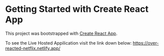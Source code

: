 # Getting Started with Create React App

This project was bootstrapped with [Create React App](https://github.com/facebook/create-react-app).

To see the Live Hosted Appilication visit the link down below:
https://over-reacted-netflix.netlify.app/
